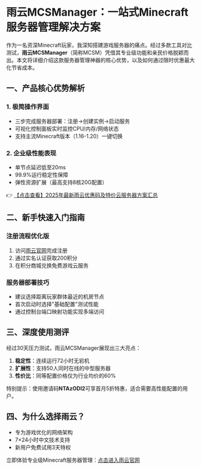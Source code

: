 # 雨云MCSManager：一站式Minecraft服务器管理解决方案

作为一名资深Minecraft玩家，我深知搭建游戏服务器的痛点。经过多款工具对比测试，**雨云MCSManager**（简称MCSM）凭借其专业级功能和亲民价格脱颖而出。本文将详细介绍这款服务器管理神器的核心优势，以及如何通过限时优惠最大化节省成本。

## 一、产品核心优势解析

### 1. 极简操作界面
- 三步完成服务器部署：注册→创建实例→启动服务
- 可视化控制面板实时监控CPU/内存/网络状态
- 支持主流Minecraft版本（1.16-1.20）一键切换

### 2. 企业级性能表现
- 单节点延迟低至20ms
- 99.9%运行稳定性保障
- 弹性资源扩展（最高支持8核20G配置）

👉 [【点击查看】2025年最新雨云优惠码及特价云服务器方案汇总](https://bit.ly/RainYun)

## 二、新手快速入门指南

### 注册流程优化版
1. 访问[雨云官网](https://bit.ly/RainYun)完成注册
2. 通过实名认证获取200积分
3. 在积分商城兑换免费游戏云服务

### 服务器部署技巧
- 建议选择距离玩家群体最近的机房节点
- 首次启动时选择"基础配置"测试性能
- 通过控制台端口映射功能实现多端访问

## 三、深度使用测评

经过30天压力测试，雨云MCSManager展现出三大亮点：

1. **稳定性**：连续运行72小时无宕机
2. **扩展性**：支持50人同时在线的中型服务器
3. **性价比**：同等配置价格仅为行业均价的60%

特别提示：使用邀请码**NTAzODI2**可享首月5折特惠，适合需要高性能配置的用户。

## 四、为什么选择雨云？

- 专为游戏优化的网络架构
- 7×24小时中文技术支持
- 新用户免费试用3天特权

立即体验专业级Minecraft服务器管理：[点击进入雨云官网](https://bit.ly/RainYun)
